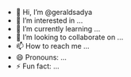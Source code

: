 - 👋 Hi, I’m @geraldsadya
- 👀 I’m interested in ...
- 🌱 I’m currently learning ...
- 💞️ I’m looking to collaborate on ...
- 📫 How to reach me ...
- 😄 Pronouns: ...
- ⚡ Fun fact: ...

<!---
geraldsadya/geraldsadya is a ✨ special ✨ repository because its `README.md` (this file) appears on your GitHub profile.
You can click the Preview link to take a look at your changes.
--->

